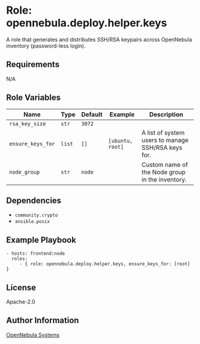 Role: opennebula.deploy.helper.keys
===================================

A role that generates and distributes SSH/RSA keypairs across OpenNebula inventory (password-less login).

Requirements
------------

N/A

Role Variables
--------------

| Name              | Type   | Default    | Example          | Description                                         |
|-------------------|--------|------------|------------------|-----------------------------------------------------|
| `rsa_key_size`    | `str`  | `3072`     |                  |                                                     |
| `ensure_keys_for` | `list` | `[]`       | `[ubuntu, root]` | A list of system users to manage SSH/RSA keys for.  |
| `node_group`      | `str`  | `node`     |                  | Custom name of the Node group in the inventory.     |

Dependencies
------------

- `community.crypto`
- `ansible.posix`

Example Playbook
----------------

    - hosts: frontend:node
      roles:
         - { role: opennebula.deploy.helper.keys, ensure_keys_for: [root] }

License
-------

Apache-2.0

Author Information
------------------

[OpenNebula Systems](https://opennebula.io/)
